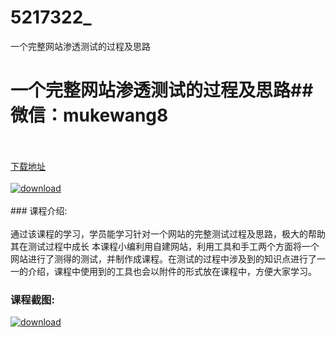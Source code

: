# 5217322_
一个完整网站渗透测试的过程及思路
# 一个完整网站渗透测试的过程及思路## 微信：mukewang8
<br/></br>[下载地址](http://www.36tz.cn/article/5217322 "下载地址")
<br/></br>[![download](http://36tz.cn/muke_img/2020_12_1-141-300x157.png "下载地址")](http://www.36tz.cn/article/5217322 "下载地址")
<br/></br>### 课程介绍:<br/></br>通过该课程的学习，学员能学习针对一个网站的完整测试过程及思路，极大的帮助其在测试过程中成长
本课程小编利用自建网站，利用工具和手工两个方面将一个网站进行了测得的测试，并制作成课程。在测试的过程中涉及到的知识点进行了一一的介绍，课程中使用到的工具也会以附件的形式放在课程中，方便大家学习。

### 课程截图:
[![download](http://36tz.cn/muke_img/2020_12_2-135.png "下载地址")](http://www.36tz.cn/article/5217322 "下载地址")
